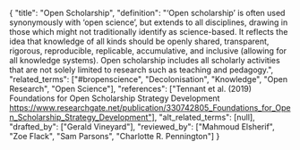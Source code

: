 {
    "title": "Open Scholarship",
    "definition": "‘Open scholarship’ is often used synonymously with ‘open science’, but extends to all disciplines, drawing in those which might not traditionally identify as science-based. It reflects the idea that knowledge of all kinds should be openly shared, transparent, rigorous, reproducible, replicable, accumulative, and inclusive (allowing for all knowledge systems). Open scholarship includes all scholarly activities that are not solely limited to research such as teaching and pedagogy.",
    "related_terms": ["#bropenscience", "Decolonisation", "Knowledge", "Open Research", "Open Science"],
    "references": ["Tennant et al. (2019) Foundations for Open Scholarship Strategy Development https://www.researchgate.net/publication/330742805_Foundations_for_Open_Scholarship_Strategy_Development"],
    "alt_related_terms": [null],
    "drafted_by": ["Gerald Vineyard"],
    "reviewed_by": ["Mahmoud Elsherif", "Zoe Flack", "Sam Parsons", "Charlotte R. Pennington"]
  }
